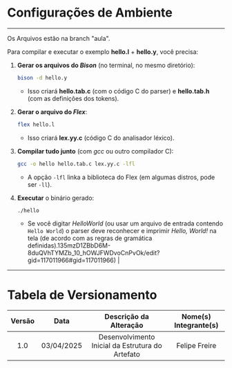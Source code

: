 # Configurações de Ambiente
---
Os Arquivos estão na branch "aula".

Para compilar e executar o exemplo **hello.l** + **hello.y**, você precisa:

1. **Gerar os arquivos do *Bison*** (no terminal, no mesmo diretório):  
   ```bash
   bison -d hello.y
   ```
   - Isso criará **hello.tab.c** (com o código C do parser) e **hello.tab.h** (com as definições dos tokens).

2. **Gerar o arquivo do *Flex***:  
   ```bash
   flex hello.l
   ```
   - Isso criará **lex.yy.c** (código C do analisador léxico).

3. **Compilar tudo junto** (com *gcc* ou outro compilador C):  
   ```bash
   gcc -o hello hello.tab.c lex.yy.c -lfl
   ```
   - A opção `-lfl` linka a biblioteca do Flex (em algumas distros, pode ser `-ll`).

4. **Executar** o binário gerado:  
   ```bash
   ./hello
   ```
   - Se você digitar *HelloWorld* (ou usar um arquivo de entrada contendo `Hello World`) o parser deve reconhecer e imprimir *Hello, World!* na tela (de acordo com as regras de gramática definidas).135mzD1ZBbD6M-8duQVhTYMZb_10_hOWJFWDvoCnPvOk/edit?gid=117011966#gid=117011966)   |

---

# Tabela de Versionamento 

| Versão | Data | Descrição da Alteração | Nome(s) Integrante(s) |
| :----: | :--: | :--------------------: | :-------------------: |
| 1.0 | 03/04/2025 | Desenvolvimento Inicial da Estrutura do Artefato | Felipe Freire |
